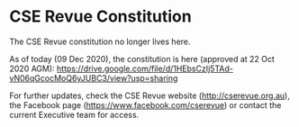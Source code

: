 # CSE Revue Constitution

The CSE Revue constitution no longer lives here.

As of today (09 Dec 2020), the constitution is here (approved at 22 Oct 2020 AGM): https://drive.google.com/file/d/1HEbsCzIj5TAd-vN06qGcocMoQ6yJUBC3/view?usp=sharing

For further updates, check the CSE Revue website (http://cserevue.org.au), the Facebook page (https://www.facebook.com/cserevue) or contact the current Executive team for access.
